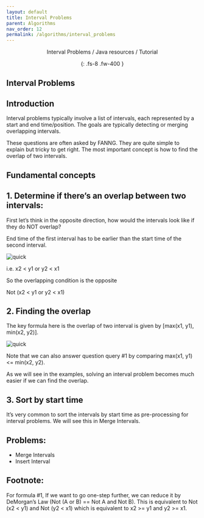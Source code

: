 ```yaml
---
layout: default
title: Interval Problems
parent: Algorithms
nav_order: 12
permalink: /algorithms/interval_problems
---
```

<div align="center" markdown="1">
Interval Problems / Java resources / Tutorial

{: .fs-8 .fw-400 }
</div>

## Interval Problems

## Introduction
Interval problems typically involve a list of intervals, each represented by a start and end time/position. The goals are typically detecting or merging overlapping intervals.

These questions are often asked by FANNG. They are quite simple to explain but tricky to get right. The most important concept is how to find the overlap of two intervals.

## Fundamental concepts

## 1. Determine if there’s an overlap between two intervals:

First let’s think in the opposite direction, how would the intervals look like if they do NOT overlap?

End time of the first interval has to be earlier than the start time of the second interval.

![quick](https://raw.githubusercontent.com/TestJavaDev/java-resources/master/resources/interval/interval1.png)

i.e. x2 < y1 or y2 < x1

So the overlapping condition is the opposite

Not (x2 < y1 or y2 < x1)

## 2. Finding the overlap

The key formula here is the overlap of two interval is given by [max(x1, y1), min(x2, y2)].

![quick](https://raw.githubusercontent.com/TestJavaDev/java-resources/master/resources/interval/interval2.png)

Note that we can also answer question query #1 by comparing max(x1, y1) <= min(x2, y2).

As we will see in the examples, solving an interval problem becomes much easier if we can find the overlap.

## 3. Sort by start time
It’s very common to sort the intervals by start time as pre-processing for interval problems. We will see this in Merge Intervals.

## Problems:
* Merge Intervals
* Insert Interval

## Footnote:
For formula #1, If we want to go one-step further, we can reduce it by DeMorgan’s Law (Not (A or B) == Not A and Not B). This is equivalent to Not (x2 < y1) and Not (y2 < x1) which is equivalent to x2 >= y1 and y2 >= x1.

